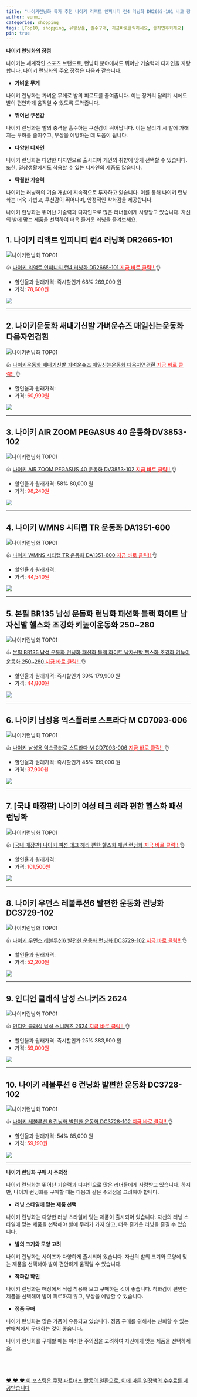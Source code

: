 ```yaml
---
title: "나이키런닝화 특가 추천 나이키 리액트 인피니티 런4 러닝화 DR2665-101 비교 장점"
author: eunmi.
categories: shopping
tags: [Top10, shopping, 유행상품, 필수구매, 지금바로클릭하세요, 놓치면후회해요]
pin: true
---
```

**나이키 런닝화의 장점**

나이키는 세계적인 스포츠 브랜드로, 런닝화 분야에서도 뛰어난 기술력과 디자인을 자랑합니다. 나이키 런닝화의 주요 장점은 다음과 같습니다.

* **가벼운 무게**

나이키 런닝화는 가벼운 무게로 발의 피로도를 줄여줍니다. 이는 장거리 달리기 시에도 발이 편안하게 움직일 수 있도록 도와줍니다.

* **뛰어난 쿠션감**

나이키 런닝화는 발의 충격을 흡수하는 쿠션감이 뛰어납니다. 이는 달리기 시 발에 가해지는 부하를 줄여주고, 부상을 예방하는 데 도움이 됩니다.

* **다양한 디자인**

나이키 런닝화는 다양한 디자인으로 출시되어 개인의 취향에 맞게 선택할 수 있습니다. 또한, 일상생활에서도 착용할 수 있는 디자인의 제품도 많습니다.

* **탁월한 기술력**

나이키는 러닝화의 기술 개발에 지속적으로 투자하고 있습니다. 이를 통해 나이키 런닝화는 더욱 가볍고, 쿠션감이 뛰어나며, 안정적인 착화감을 제공합니다.

나이키 런닝화는 뛰어난 기술력과 디자인으로 많은 러너들에게 사랑받고 있습니다. 자신의 발에 맞는 제품을 선택하여 더욱 즐거운 러닝을 즐겨보세요.

   

## 1. 나이키 리액트 인피니티 런4 러닝화 DR2665-101

![나이키런닝화 TOP01](https://thumbnail6.coupangcdn.com/thumbnails/remote/230x230ex/image/vendor_inventory/02f5/3f9080d50f5d195bde501721c209cec3590f411f67490cb7f4ab095dafd0.jpg)


👍 [나이키 리액트 인피니티 런4 러닝화 DR2665-101 <font color=red> 지금 바로 클릭!! </font> ](https://link.coupang.com/re/AFFSDP?lptag=AF3617701&subid=GithubCoopas&pageKey=7534134412&traceid=V0-153&itemId=20089880994&vendorItemId=87444234247) 👌 


- 할인율과 원래가격: 즉시할인가 68%  269,000   원
- 가격: <span style='color:red'>78,600원</span>

[![](/discount_price.png)](https://link.coupang.com/re/AFFSDP?lptag=AF3617701&subid=GithubCoopas&pageKey=7534134412&traceid=V0-153&itemId=20089880994&vendorItemId=87444234247)

---


   

## 2. 나이키운동화 새내기신발 가벼운슈즈 매일신는운동화 다음자연검흰

![나이키런닝화 TOP01](https://thumbnail7.coupangcdn.com/thumbnails/remote/230x230ex/image/vendor_inventory/a80d/958d118318ba95ab6ae1c4462912cad23af6939deab4c5c56494895d3488.jpg)


👍 [나이키운동화 새내기신발 가벼운슈즈 매일신는운동화 다음자연검흰 <font color=red> 지금 바로 클릭!! </font> ](https://link.coupang.com/re/AFFSDP?lptag=AF3617701&subid=GithubCoopas&pageKey=6272949644&traceid=V0-153&itemId=12839401139&vendorItemId=87448564162) 👌 


- 할인율과 원래가격: 
- 가격: <span style='color:red'>60,990원</span>

[![](/discount_price.png)](https://link.coupang.com/re/AFFSDP?lptag=AF3617701&subid=GithubCoopas&pageKey=6272949644&traceid=V0-153&itemId=12839401139&vendorItemId=87448564162)

---


   

## 3. 나이키 AIR ZOOM PEGASUS 40 운동화 DV3853-102

![나이키런닝화 TOP01](https://thumbnail6.coupangcdn.com/thumbnails/remote/230x230ex/image/vendor_inventory/65da/eaa9d1a223dceafe5e52c61d75b4faf1397488f58a0378be5bb11e8158c6.jpg)


👍 [나이키 AIR ZOOM PEGASUS 40 운동화 DV3853-102 <font color=red> 지금 바로 클릭!! </font> ](https://link.coupang.com/re/AFFSDP?lptag=AF3617701&subid=GithubCoopas&pageKey=7530958182&traceid=V0-153&itemId=19773589757&vendorItemId=87413042310) 👌 


- 할인율과 원래가격: 58%  80,000   원
- 가격: <span style='color:red'>98,240원</span>

[![](/discount_price.png)](https://link.coupang.com/re/AFFSDP?lptag=AF3617701&subid=GithubCoopas&pageKey=7530958182&traceid=V0-153&itemId=19773589757&vendorItemId=87413042310)

---


   

## 4. 나이키 WMNS 시티랩 TR 운동화 DA1351-600

![나이키런닝화 TOP01](https://thumbnail10.coupangcdn.com/thumbnails/remote/230x230ex/image/retail/images/163778747329148-5f75e071-dfb1-4157-9f8f-87b5c36d8abe.jpg)


👍 [나이키 WMNS 시티랩 TR 운동화 DA1351-600 <font color=red> 지금 바로 클릭!! </font> ](https://link.coupang.com/re/AFFSDP?lptag=AF3617701&subid=GithubCoopas&pageKey=6602693052&traceid=V0-153&itemId=14941015694&vendorItemId=82165656933) 👌 


- 할인율과 원래가격: 
- 가격: <span style='color:red'>44,540원</span>

[![](/discount_price.png)](https://link.coupang.com/re/AFFSDP?lptag=AF3617701&subid=GithubCoopas&pageKey=6602693052&traceid=V0-153&itemId=14941015694&vendorItemId=82165656933)

---


   

## 5. 본필 BR135 남성 운동화 런닝화 패션화 블랙 화이트 남자신발 헬스화 조깅화 키높이운동화 250~280

![나이키런닝화 TOP01](https://thumbnail7.coupangcdn.com/thumbnails/remote/230x230ex/image/vendor_inventory/70a9/ca3ad40cd8da7ff136b898b5635562c01dafaa1f985cb5c0f5a00db64438.jpg)


👍 [본필 BR135 남성 운동화 런닝화 패션화 블랙 화이트 남자신발 헬스화 조깅화 키높이운동화 250~280 <font color=red> 지금 바로 클릭!! </font> ](https://link.coupang.com/re/AFFSDP?lptag=AF3617701&subid=GithubCoopas&pageKey=7281331701&traceid=V0-153&itemId=18590763802&vendorItemId=74834964610) 👌 


- 할인율과 원래가격: 즉시할인가 39%  179,900   원
- 가격: <span style='color:red'>44,800원</span>

[![](/discount_price.png)](https://link.coupang.com/re/AFFSDP?lptag=AF3617701&subid=GithubCoopas&pageKey=7281331701&traceid=V0-153&itemId=18590763802&vendorItemId=74834964610)

---


   

## 6. 나이키 남성용 익스플러로 스트라다 M CD7093-006

![나이키런닝화 TOP01](https://thumbnail8.coupangcdn.com/thumbnails/remote/230x230ex/image/retail/images/10410368956932998-f1fd3f23-b827-4ecc-9938-d5486f822131.PNG)


👍 [나이키 남성용 익스플러로 스트라다 M CD7093-006 <font color=red> 지금 바로 클릭!! </font> ](https://link.coupang.com/re/AFFSDP?lptag=AF3617701&subid=GithubCoopas&pageKey=5244376446&traceid=V0-153&itemId=7415944876&vendorItemId=74706919630) 👌 


- 할인율과 원래가격: 즉시할인가 45%  199,000   원
- 가격: <span style='color:red'>37,900원</span>

[![](/discount_price.png)](https://link.coupang.com/re/AFFSDP?lptag=AF3617701&subid=GithubCoopas&pageKey=5244376446&traceid=V0-153&itemId=7415944876&vendorItemId=74706919630)

---


   

## 7. [국내 매장판] 나이키 여성 테크 헤라 편한 헬스화 패션 런닝화

![나이키런닝화 TOP01](https://thumbnail10.coupangcdn.com/thumbnails/remote/230x230ex/image/vendor_inventory/ca69/5a23a09a68ba47f41a44dbbf7852c45a48852182d084dd7005846c51ca1e.jpg)


👍 [[국내 매장판] 나이키 여성 테크 헤라 편한 헬스화 패션 런닝화 <font color=red> 지금 바로 클릭!! </font> ](https://link.coupang.com/re/AFFSDP?lptag=AF3617701&subid=GithubCoopas&pageKey=7541523579&traceid=V0-153&itemId=19826663623&vendorItemId=87476048839) 👌 


- 할인율과 원래가격: 
- 가격: <span style='color:red'>101,500원</span>

[![](/discount_price.png)](https://link.coupang.com/re/AFFSDP?lptag=AF3617701&subid=GithubCoopas&pageKey=7541523579&traceid=V0-153&itemId=19826663623&vendorItemId=87476048839)

---


   

## 8. 나이키 우먼스 레볼루션6 발편한 운동화 런닝화 DC3729-102

![나이키런닝화 TOP01](https://thumbnail7.coupangcdn.com/thumbnails/remote/230x230ex/image/vendor_inventory/3d98/4a3b00378f4ecd6bb1f156e5b0b8bd9613a0b222ced63dae933ae8b50538.jpg)


👍 [나이키 우먼스 레볼루션6 발편한 운동화 런닝화 DC3729-102 <font color=red> 지금 바로 클릭!! </font> ](https://link.coupang.com/re/AFFSDP?lptag=AF3617701&subid=GithubCoopas&pageKey=6532139302&traceid=V0-153&itemId=14512275905&vendorItemId=87218418759) 👌 


- 할인율과 원래가격: 
- 가격: <span style='color:red'>52,200원</span>

[![](/discount_price.png)](https://link.coupang.com/re/AFFSDP?lptag=AF3617701&subid=GithubCoopas&pageKey=6532139302&traceid=V0-153&itemId=14512275905&vendorItemId=87218418759)

---


   

## 9. 인디언 클래식 남성 스니커즈 2624

![나이키런닝화 TOP01](https://thumbnail10.coupangcdn.com/thumbnails/remote/230x230ex/image/vendor_inventory/74de/54d4693d3f0efed3f2ee2e51cda52b126323dc0a680b1ffaa17e23a80565.jpg)


👍 [인디언 클래식 남성 스니커즈 2624 <font color=red> 지금 바로 클릭!! </font> ](https://link.coupang.com/re/AFFSDP?lptag=AF3617701&subid=GithubCoopas&pageKey=6729197957&traceid=V0-153&itemId=15674120198&vendorItemId=83302735736) 👌 


- 할인율과 원래가격: 즉시할인가 25%  383,900   원
- 가격: <span style='color:red'>59,000원</span>

[![](/discount_price.png)](https://link.coupang.com/re/AFFSDP?lptag=AF3617701&subid=GithubCoopas&pageKey=6729197957&traceid=V0-153&itemId=15674120198&vendorItemId=83302735736)

---


   

## 10. 나이키 레볼루션 6 런닝화 발편한 운동화 DC3728-102

![나이키런닝화 TOP01](https://thumbnail9.coupangcdn.com/thumbnails/remote/230x230ex/image/vendor_inventory/de0c/91a2b576d3726db089b5ffd24fdc0a18a923d6cab68675383feb6589f54a.jpg)


👍 [나이키 레볼루션 6 런닝화 발편한 운동화 DC3728-102 <font color=red> 지금 바로 클릭!! </font> ](https://link.coupang.com/re/AFFSDP?lptag=AF3617701&subid=GithubCoopas&pageKey=6342258435&traceid=V0-153&itemId=13311174516&vendorItemId=85513014748) 👌 


- 할인율과 원래가격: 54%  85,000   원
- 가격: <span style='color:red'>59,190원</span>

[![](/discount_price.png)](https://link.coupang.com/re/AFFSDP?lptag=AF3617701&subid=GithubCoopas&pageKey=6342258435&traceid=V0-153&itemId=13311174516&vendorItemId=85513014748)

---
**나이키 런닝화 구매 시 주의점**

나이키 런닝화는 뛰어난 기술력과 디자인으로 많은 러너들에게 사랑받고 있습니다. 하지만, 나이키 런닝화를 구매할 때는 다음과 같은 주의점을 고려해야 합니다.

* **러닝 스타일에 맞는 제품 선택**

나이키 런닝화는 다양한 러닝 스타일에 맞는 제품이 출시되어 있습니다. 자신의 러닝 스타일에 맞는 제품을 선택해야 발에 무리가 가지 않고, 더욱 즐거운 러닝을 즐길 수 있습니다.

* **발의 크기와 모양 고려**

나이키 런닝화는 사이즈가 다양하게 출시되어 있습니다. 자신의 발의 크기와 모양에 맞는 제품을 선택해야 발이 편안하게 움직일 수 있습니다.

* **착화감 확인**

나이키 런닝화는 매장에서 직접 착용해 보고 구매하는 것이 좋습니다. 착화감이 편안한 제품을 선택해야 발이 피로하지 않고, 부상을 예방할 수 있습니다.

* **정품 구매**

나이키 런닝화는 많은 가품이 유통되고 있습니다. 정품 구매를 위해서는 신뢰할 수 있는 판매처에서 구매하는 것이 좋습니다.

나이키 런닝화를 구매할 때는 이러한 주의점을 고려하여 자신에게 맞는 제품을 선택하세요.<br><br><br><br><br> [ ❤ ❤ ❤ 이 포스팅은 쿠팡 파트너스 활동의 일환으로, 이에 따른 일정액의 수수료를 제공받습니다](https://link.coupang.com/a/bcEFyh)
